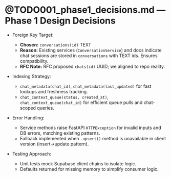 # @TODO001_phase1_decisions.md — Phase 1 Design Decisions

- Foreign Key Target:
  - **Chosen:** `conversations(id)` TEXT
  - **Reason:** Existing services (`ConversationService`) and docs indicate chat sessions are stored in `conversations` with TEXT ids. Ensures compatibility.
  - **RFC Note:** RFC proposed `chats(id)` UUID; we aligned to repo reality.

- Indexing Strategy:
  - `chat_metadata(chat_id)`, `chat_metadata(last_updated)` for fast lookups and freshness tracking.
  - `chat_context_queue(status, created_at)`, `chat_context_queue(chat_id)` for efficient queue pulls and chat-scoped queries.

- Error Handling:
  - Service methods raise FastAPI `HTTPException` for invalid inputs and DB errors, matching existing patterns.
  - Fallback implemented when `.upsert()` method is unavailable in client version (insert→update pattern).

- Testing Approach:
  - Unit tests mock Supabase client chains to isolate logic.
  - Defaults returned for missing memory to simplify consumer logic.

